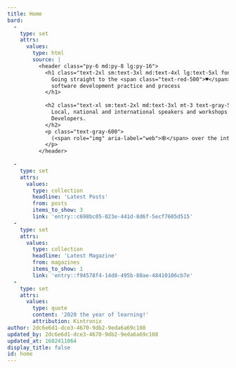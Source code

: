 ```yaml
---
title: Home
bard:
  -
    type: set
    attrs:
      values:
        type: html
        source: |
          <header class="py-6 md:py-8 lg:py-16">
            <h1 class="text-2xl sm:text-3xl md:text-4xl lg:text-5xl font-bold tracking-tight leading-tight">
              Going straight to the <span class="text-red-500">♥️</span> of
              software development practice and process
            </h1>
          
            <h2 class="text-xl sm:text-2xl md:text-3xl mt-3 text-gray-500 tracking-normal leading-tight">
              Local, national and international speakers and workshops for Norfolk
              Developers.
            </h2>
            <p class="text-gray-600">
              (<span role="img" aria-label="web">🕸</span> over the interweb until further notice)
            </p>
          </header>
          
  -
    type: set
    attrs:
      values:
        type: collection
        headline: 'Latest Posts'
        from: posts
        items_to_show: 3
        link: 'entry::c698bc05-023e-441d-8d6f-5ecf7605d515'
  -
    type: set
    attrs:
      values:
        type: collection
        headline: 'Latest Magazine'
        from: magazines
        items_to_show: 1
        link: 'entry::f94578f4-14d8-495b-80ae-48410106cb7e'
  -
    type: set
    attrs:
      values:
        type: quote
        content: '2020 the year of learning!'
        attribution: Kintronix
author: 2dc6e6d1-dce3-4670-9db2-9eda6a69c108
updated_by: 2dc6e6d1-dce3-4670-9db2-9eda6a69c108
updated_at: 1602411064
display_title: false
id: home
---
```

